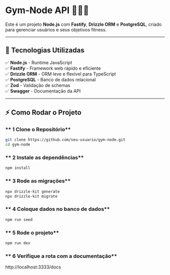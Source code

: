 # **Gym-Node API** 🏋️‍♂️🚀  

Este é um projeto **Node.js** com **Fastify**, **Drizzle ORM** e **PostgreSQL**, criado para gerenciar usuários e seus objetivos fitness.  

---

## **📌 Tecnologias Utilizadas**
✅ **Node.js** - Runtime JavaScript  
✅ **Fastify** - Framework web rápido e eficiente  
✅ **Drizzle ORM** - ORM leve e flexível para TypeScript  
✅ **PostgreSQL** - Banco de dados relacional  
✅ **Zod** - Validação de schemas  
✅ **Swagger** - Documentação da API  

---

## **⚡ Como Rodar o Projeto**
### ** 1 Clone o Repositório**
```sh
git clone https://github.com/seu-usuario/gym-node.git
cd gym-node
```
### ** 2 Instale as dependências**
```sh
npm install
```

### ** 3 Rode as migrações**
```sh
npx drizzle-kit generate
npx drizzle-kit migrate
```

### ** 4 Coloque dados no banco de dados**
```sh
npm run seed
```
### ** 5 Rode o projeto**
```sh
npm run dev
```

### ** 6 Verifique a rota com a documentação**
http://localhost:3333/docs



